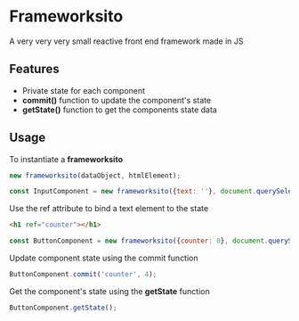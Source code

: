 # Frameworksito

A very very very small reactive front end framework made in JS

## Features

- Private state for each component
- **commit()** function to update the component's state
- **getState()** function to get the components state data

## Usage

To instantiate a __frameworksito__ 

```javascript
new frameworksito(dataObject, htmlElement);
````

```javascript
const InputComponent = new frameworksito({text: ''}, document.querySelector('#InputComponent'));
```

Use the ref attribute to bind a text element to the state

```html
<h1 ref="counter"></h1>
```

```javascript
const ButtonComponent = new frameworksito({counter: 0}, document.querySelector('#ButtonComponent'));
```

Update component state using the commit function

```javascript
ButtonComponent.commit('counter', 4);
```

Get the component's state using the __getState__ function

```javascript
ButtonComponent.getState();
```